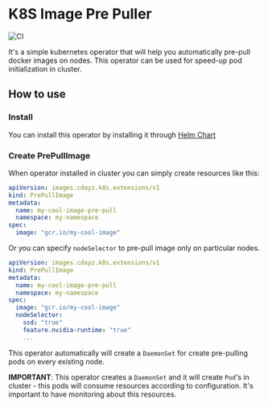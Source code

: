 # K8S Image Pre Puller

![CI](https://github.com/Cdayz/k8s-image-pre-puller/actions/workflows/main.yml/badge.svg)

It's a simple kubernetes operator that will help you automatically pre-pull docker images on nodes.
This operator can be used for speed-up pod initialization in cluster.

## How to use

### Install

You can install this operator by installing it through [Helm Chart](./charts/k8s-image-pre-puller/)

### Create PrePullImage

When operator installed in cluster you can simply create resources like this:

```yaml
apiVersion: images.cdayz.k8s.extensions/v1
kind: PrePullImage
metadata:
  name: my-cool-image-pre-pull
  namespace: my-namespace
spec:
  image: "gcr.io/my-cool-image"
```

Or you can specify `nodeSelector` to pre-pull image only on particular nodes.

```yaml
apiVersion: images.cdayz.k8s.extensions/v1
kind: PrePullImage
metadata:
  name: my-cool-image-pre-pull
  namespace: my-namespace
spec:
  image: "gcr.io/my-cool-image"
  nodeSelector:
    ssd: "true"
    feature.nvidia-runtime: "true"
    ...
```

This operator automatically will create a `DaemonSet` for create pre-pulling pods on every existing node.

**IMPORTANT**: This operator creates a `DaemonSet` and it will create `Pod`'s in cluster - this pods will consume resources according to configuration. It's important to have monitoring about this resources.
